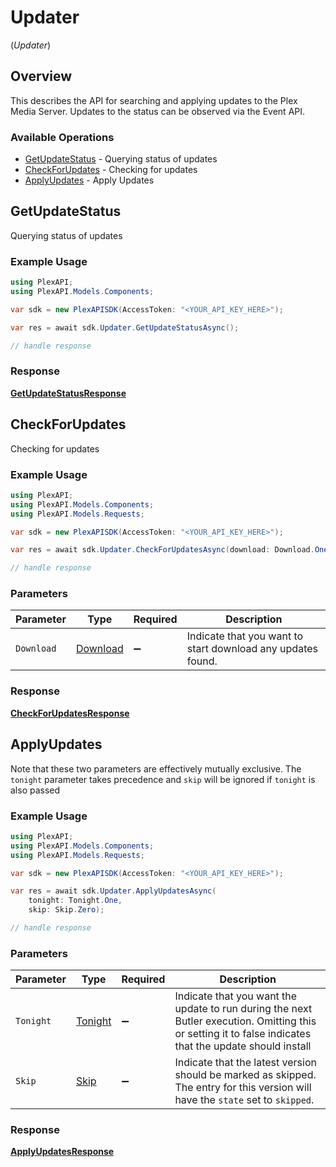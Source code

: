 # Updater
(*Updater*)

## Overview

This describes the API for searching and applying updates to the Plex Media Server.
Updates to the status can be observed via the Event API.


### Available Operations

* [GetUpdateStatus](#getupdatestatus) - Querying status of updates
* [CheckForUpdates](#checkforupdates) - Checking for updates
* [ApplyUpdates](#applyupdates) - Apply Updates

## GetUpdateStatus

Querying status of updates

### Example Usage

```csharp
using PlexAPI;
using PlexAPI.Models.Components;

var sdk = new PlexAPISDK(AccessToken: "<YOUR_API_KEY_HERE>");

var res = await sdk.Updater.GetUpdateStatusAsync();

// handle response
```


### Response

**[GetUpdateStatusResponse](../../Models/Requests/GetUpdateStatusResponse.md)**


## CheckForUpdates

Checking for updates

### Example Usage

```csharp
using PlexAPI;
using PlexAPI.Models.Components;
using PlexAPI.Models.Requests;

var sdk = new PlexAPISDK(AccessToken: "<YOUR_API_KEY_HERE>");

var res = await sdk.Updater.CheckForUpdatesAsync(download: Download.One);

// handle response
```

### Parameters

| Parameter                                                   | Type                                                        | Required                                                    | Description                                                 |
| ----------------------------------------------------------- | ----------------------------------------------------------- | ----------------------------------------------------------- | ----------------------------------------------------------- |
| `Download`                                                  | [Download](../../Models/Requests/Download.md)               | :heavy_minus_sign:                                          | Indicate that you want to start download any updates found. |


### Response

**[CheckForUpdatesResponse](../../Models/Requests/CheckForUpdatesResponse.md)**


## ApplyUpdates

Note that these two parameters are effectively mutually exclusive. The `tonight` parameter takes precedence and `skip` will be ignored if `tonight` is also passed


### Example Usage

```csharp
using PlexAPI;
using PlexAPI.Models.Components;
using PlexAPI.Models.Requests;

var sdk = new PlexAPISDK(AccessToken: "<YOUR_API_KEY_HERE>");

var res = await sdk.Updater.ApplyUpdatesAsync(
    tonight: Tonight.One,
    skip: Skip.Zero);

// handle response
```

### Parameters

| Parameter                                                                                                                                                | Type                                                                                                                                                     | Required                                                                                                                                                 | Description                                                                                                                                              |
| -------------------------------------------------------------------------------------------------------------------------------------------------------- | -------------------------------------------------------------------------------------------------------------------------------------------------------- | -------------------------------------------------------------------------------------------------------------------------------------------------------- | -------------------------------------------------------------------------------------------------------------------------------------------------------- |
| `Tonight`                                                                                                                                                | [Tonight](../../Models/Requests/Tonight.md)                                                                                                              | :heavy_minus_sign:                                                                                                                                       | Indicate that you want the update to run during the next Butler execution. Omitting this or setting it to false indicates that the update should install |
| `Skip`                                                                                                                                                   | [Skip](../../Models/Requests/Skip.md)                                                                                                                    | :heavy_minus_sign:                                                                                                                                       | Indicate that the latest version should be marked as skipped. The <Release> entry for this version will have the `state` set to `skipped`.               |


### Response

**[ApplyUpdatesResponse](../../Models/Requests/ApplyUpdatesResponse.md)**

